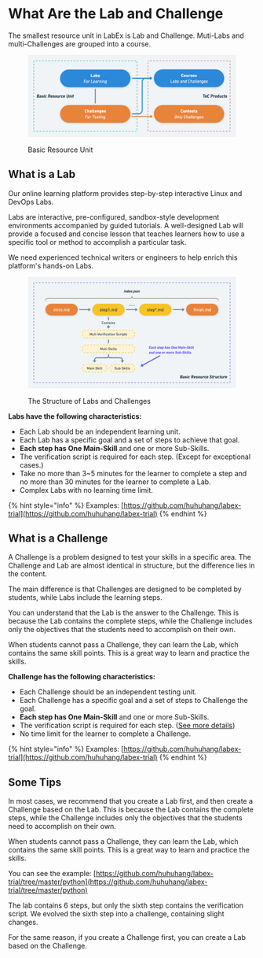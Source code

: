 # What Are the Lab and Challenge

The smallest resource unit in LabEx is Lab and Challenge. Muti-Labs and multi-Challenges are grouped into a course.

<figure><img src=".gitbook/assets/basic-resource-unit.png" alt=""><figcaption><p>Basic Resource Unit</p></figcaption></figure>

## What is a Lab

Our online learning platform provides step-by-step interactive Linux and DevOps Labs.

Labs are interactive, pre-configured, sandbox-style development environments accompanied by guided tutorials. A well-designed Lab will provide a focused and concise lesson that teaches learners how to use a specific tool or method to accomplish a particular task.

We need experienced technical writers or engineers to help enrich this platform's hands-on Labs.

<figure><img src=".gitbook/assets/basic-resource-structure.png" alt=""><figcaption><p>The Structure of Labs and Challenges</p></figcaption></figure>

**Labs have the following characteristics:**

- Each Lab should be an independent learning unit.
- Each Lab has a specific goal and a set of steps to achieve that goal.
- **Each step has One Main-Skill** and one or more Sub-Skills.
- The verification script is required for each step. (Except for exceptional cases.)
- Take no more than 3\~5 minutes for the learner to complete a step and no more than 30 minutes for the learner to complete a Lab.
- Complex Labs with no learning time limit.

{% hint style="info" %}
Examples: [https://github.com/huhuhang/labex-trial](https://github.com/huhuhang/labex-trial)
{% endhint %}

## What is a Challenge

A Challenge is a problem designed to test your skills in a specific area. The Challenge and Lab are almost identical in structure, but the difference lies in the content.

The main difference is that Challenges are designed to be completed by students, while Labs include the learning steps.

You can understand that the Lab is the answer to the Challenge. This is because the Lab contains the complete steps, while the Challenge includes only the objectives that the students need to accomplish on their own.

When students cannot pass a Challenge, they can learn the Lab, which contains the same skill points. This is a great way to learn and practice the skills.

**Challenge has the following characteristics:**

- Each Challenge should be an independent testing unit.
- Each Challenge has a specific goal and a set of steps to Challenge the goal.
- **Each step has One Main-Skill** and one or more Sub-Skills.
- The verification script is required for each step. ([See more details](how-to-start.md#verify-script))
- No time limit for the learner to complete a Challenge.

{% hint style="info" %}
Examples: [https://github.com/huhuhang/labex-trial](https://github.com/huhuhang/labex-trial)
{% endhint %}

## Some Tips

In most cases, we recommend that you create a Lab first, and then create a Challenge based on the Lab. This is because the Lab contains the complete steps, while the Challenge includes only the objectives that the students need to accomplish on their own.

When students cannot pass a Challenge, they can learn the Lab, which contains the same skill points. This is a great way to learn and practice the skills.

You can see the example: [https://github.com/huhuhang/labex-trial/tree/master/python](https://github.com/huhuhang/labex-trial/tree/master/python)

The lab contains 6 steps, but only the sixth step contains the verification script. We evolved the sixth step into a challenge, containing slight changes.

For the same reason, if you create a Challenge first, you can create a Lab based on the Challenge.
